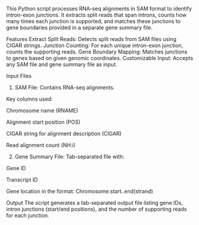 This Python script processes RNA-seq alignments in SAM format to identify intron-exon junctions. It extracts split reads that span introns, counts how many times each junction is supported, and matches these junctions to gene boundaries provided in a separate gene summary file.

Features
Extract Split Reads: Detects split reads from SAM files using CIGAR strings.
Junction Counting: For each unique intron-exon junction, counts the supporting reads.
Gene Boundary Mapping: Matches junctions to genes based on given genomic coordinates.
Customizable Input: Accepts any SAM file and gene summary file as input.

Input Files

1. SAM File: Contains RNA-seq alignments.
   
Key columns used:

Chromosome name (RNAME)

Alignment start position (POS)

CIGAR string for alignment description (CIGAR)

Read alignment count (NH:i)

2. Gene Summary File: Tab-separated file with:
   
Gene ID

Transcript ID

Gene location in the format: Chromosome:start..end(strand)


Output
The script generates a tab-separated output file listing gene IDs, intron junctions (start/end positions), and the number of supporting reads for each junction.

